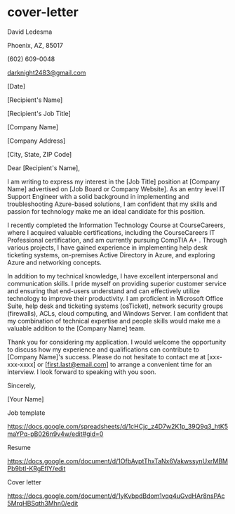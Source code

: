 # cover-letter
David Ledesma

Phoenix, AZ, 85017

(602) 609-0048

darknight2483@gmail.com

[Date]

[Recipient's Name]

[Recipient's Job Title]

[Company Name]

[Company Address]

[City, State, ZIP Code]

Dear [Recipient's Name],

I am writing to express my interest in the [Job Title] position at [Company Name] advertised on [Job Board or Company Website]. As an entry level  IT Support Engineer with a solid background in implementing and troubleshooting Azure-based solutions, I am confident that my skills and passion for technology make me an ideal candidate for this position.

I recently completed the Information Technology Course at CourseCareers, where I acquired valuable certifications, including the CourseCareers IT Professional certification, and am currently pursuing CompTIA A+ . Through various projects, I have gained experience in implementing help desk ticketing systems, on-premises Active Directory in Azure, and exploring Azure and networking concepts. 

In addition to my technical knowledge, I have excellent interpersonal and communication skills. I pride myself on providing superior customer service and ensuring that end-users understand and can effectively utilize technology to improve their productivity. I am proficient in Microsoft Office Suite, help desk and ticketing systems (osTicket), network security groups (firewalls), ACLs, cloud computing, and Windows Server. I am confident that my combination of technical expertise and people skills would make me a valuable addition to the [Company Name] team.

Thank you for considering my application. I would welcome the opportunity to discuss how my experience and qualifications can contribute to [Company Name]'s success. Please do not hesitate to contact me at [xxx-xxx-xxxx] or [first.last@email.com] to arrange a convenient time for an interview. I look forward to speaking with you soon.

Sincerely,

[Your Name]


Job template

https://docs.google.com/spreadsheets/d/1cHCjc_z4D7w2K1p_39Q9q3_htK5maYPq-pB026n9v4w/edit#gid=0 


Resume

https://docs.google.com/document/d/1OfbAyptThxTaNx6VakwssynUxrMBMPb9btI-KRgEflY/edit

Cover letter

https://docs.google.com/document/d/1yKvbpdBdom1vqq4uGvdHAr8nsPAc5MrqHBSqth3Mhn0/edit
